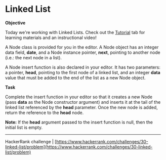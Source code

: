 # Linked List

**Objective**

Today we're working with Linked Lists. Check out the [Tutorial](https://www.hackerrank.com/challenges/30-linked-list/tutorial) tab for learning materials and an instructional video!

A Node class is provided for you in the editor. A Node object has an integer data field, **date**, and a Node instance pointer, **next**, pointing to another node (i.e.: the next node in a list).

A Node insert function is also declared in your editor. It has two parameters: a pointer, **head**, pointing to the first node of a linked list, and an integer **data** value that must be added to the end of the list as a new Node object.

**Task**

Complete the insert function in your editor so that it creates a new Node (pass **data** as the Node constructor argument) and inserts it at the tail of the linked list referenced by the **head** parameter. Once the new node is added, return the reference to the **head** node.

**Note:** If the **head** argument passed to the insert function is null, then the initial list is empty.

___

HackerRank challenge | [https://www.hackerrank.com/challenges/30-linked-list/problem](https://www.hackerrank.com/challenges/30-linked-list/problem)
